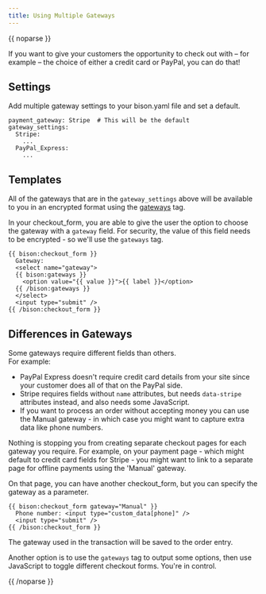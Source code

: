```yaml
---
title: Using Multiple Gateways
---
```

{{ noparse }}

If you want to give your customers the opportunity to check out with – for example – the choice of either a credit card or PayPal, you can do that!

## Settings
Add multiple gateway settings to your bison.yaml file and set a default.

~~~
payment_gateway: Stripe  # This will be the default
gateway_settings:
  Stripe:
    ...
  PayPal_Express:
    ...
~~~

## Templates
All of the gateways that are in the `gateway_settings` above will be available to you in an encrypted format using the [gateways](/docs/tags/checking-out/gateways) tag.

In your checkout_form, you are able to give the user the option to choose the gateway with a `gateway` field. For security, the value of this field needs to be encrypted - so we'll use the `gateways` tag.

~~~
{{ bison:checkout_form }}
  Gateway:
  <select name="gateway">
  {{ bison:gateways }}
    <option value="{{ value }}">{{ label }}</option>
  {{ /bison:gateways }}
  </select>
  <input type="submit" />
{{ /bison:checkout_form }}
~~~

## Differences in Gateways

Some gateways require different fields than others.  
For example:

* PayPal Express doesn't require credit card details from your site since your customer does all of that on the PayPal side.
* Stripe requires fields without `name` attributes, but needs `data-stripe` attributes instead, and also needs some JavaScript.
* If you want to process an order without accepting money you can use the Manual gateway - in which case you might want to capture extra data like phone numbers.

Nothing is stopping you from creating separate checkout pages for each gateway you require.
For example, on your payment page - which might default to credit card fields for Stripe - you might want to link to a separate page for offline payments using the 'Manual' gateway.

On that page, you can have another checkout_form, but you can specify the gateway as a parameter.

~~~
{{ bison:checkout_form gateway="Manual" }}
  Phone number: <input type="custom_data[phone]" />
  <input type="submit" />
{{ /bison:checkout_form }}
~~~

The gateway used in the transaction will be saved to the order entry.

Another option is to use the `gateways` tag to output some options, then use JavaScript to toggle different checkout forms. You're in control.

{{ /noparse }}